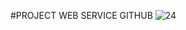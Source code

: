 #PROJECT WEB SERVICE GITHUB
![24](https://github.com/lilikhananto/responsi/assets/155798480/a12fad38-049f-4210-a841-75f81d36ac61)
